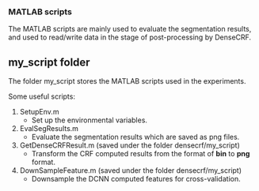 ### MATLAB scripts

The MATLAB scripts are mainly used to evaluate the segmentation results, and used to read/write data in the stage of post-processing by DenseCRF.

## my_script folder

The folder my_script stores the MATLAB scripts used in the experiments.

Some useful scripts:

1. SetupEnv.m
    * Set up the environmental variables.  
2. EvalSegResults.m
    * Evaluate the segmentation results which are saved as png files.  
3. GetDenseCRFResult.m (saved under the folder densecrf/my_script)
    * Transform the CRF computed results from the format of __bin__ to __png__ format.
4. DownSampleFeature.m (saved under the folder densecrf/my_script)
    * Downsample the DCNN computed features for cross-validation.
